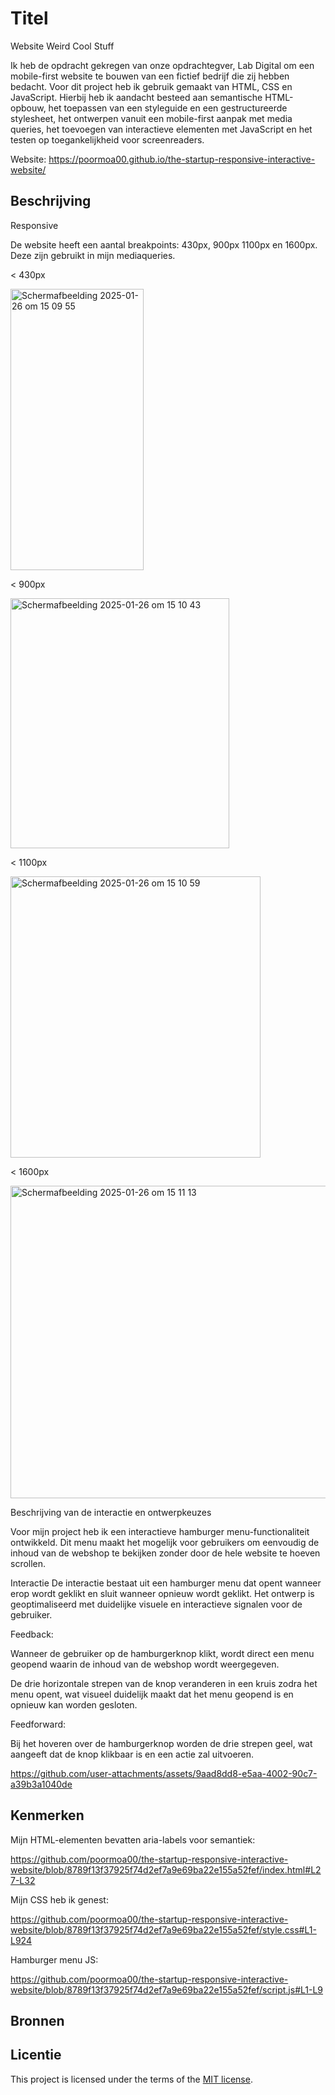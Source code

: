 # Titel
Website Weird Cool Stuff

Ik heb de opdracht gekregen van onze opdrachtegver, Lab Digital om een mobile-first website te bouwen van een fictief bedrijf die zij hebben bedacht. Voor dit project heb ik gebruik gemaakt van HTML, CSS en JavaScript. Hierbij heb ik aandacht besteed aan semantische HTML-opbouw, het toepassen van een styleguide en een gestructureerde stylesheet, het ontwerpen vanuit een mobile-first aanpak met media queries, het toevoegen van interactieve elementen met JavaScript en het testen op toegankelijkheid voor screenreaders. 

Website: https://poormoa00.github.io/the-startup-responsive-interactive-website/

## Beschrijving
Responsive 

De website heeft een aantal breakpoints: 430px, 900px 1100px en 1600px. Deze zijn gebruikt in mijn mediaqueries. 

< 430px

<img width="213" height="450" alt="Scherm­afbeelding 2025-01-26 om 15 09 55" src="https://github.com/user-attachments/assets/f6348afa-245f-4c93-b31f-29d1dc1912d5" />




< 900px

<img width="350" height="400" alt="Scherm­afbeelding 2025-01-26 om 15 10 43" src="https://github.com/user-attachments/assets/debc01de-90ce-43d0-a996-c6ebb5e4bddd" />




< 1100px 

<img width="400" height="450" alt="Scherm­afbeelding 2025-01-26 om 15 10 59" src="https://github.com/user-attachments/assets/bd4c5bd9-9af3-4dbe-a3b9-db7f3f1f163c" />




< 1600px

<img width="700" height="500" alt="Scherm­afbeelding 2025-01-26 om 15 11 13" src="https://github.com/user-attachments/assets/d4721074-5b7f-4351-824d-a3f1a567d8df" />




Beschrijving van de interactie en ontwerpkeuzes

Voor mijn project heb ik een interactieve hamburger menu-functionaliteit ontwikkeld. Dit menu maakt het mogelijk voor gebruikers om eenvoudig de inhoud van de webshop te bekijken zonder door de hele website te hoeven scrollen. 

Interactie
De interactie bestaat uit een hamburger menu dat opent wanneer erop wordt geklikt en sluit wanneer opnieuw wordt geklikt. Het ontwerp is geoptimaliseerd met duidelijke visuele en interactieve signalen voor de gebruiker.

Feedback:

Wanneer de gebruiker op de hamburgerknop klikt, wordt direct een menu geopend waarin de inhoud van de webshop wordt weergegeven.

De drie horizontale strepen van de knop veranderen in een kruis zodra het menu opent, wat visueel duidelijk maakt dat het menu geopend is en opnieuw kan worden gesloten.

Feedforward:

Bij het hoveren over de hamburgerknop worden de drie strepen geel, wat aangeeft dat de knop klikbaar is en een actie zal uitvoeren.


https://github.com/user-attachments/assets/9aad8dd8-e5aa-4002-90c7-a39b3a1040de



## Kenmerken
Mijn HTML-elementen bevatten aria-labels voor semantiek:

https://github.com/poormoa00/the-startup-responsive-interactive-website/blob/8789f13f37925f74d2ef7a9e69ba22e155a52fef/index.html#L27-L32

Mijn CSS heb ik genest: 

https://github.com/poormoa00/the-startup-responsive-interactive-website/blob/8789f13f37925f74d2ef7a9e69ba22e155a52fef/style.css#L1-L924

Hamburger menu JS: 

https://github.com/poormoa00/the-startup-responsive-interactive-website/blob/8789f13f37925f74d2ef7a9e69ba22e155a52fef/script.js#L1-L9


## Bronnen

## Licentie

This project is licensed under the terms of the [MIT license](./LICENSE).


